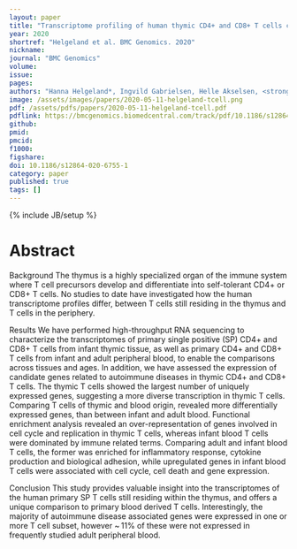 ```yaml
---
layout: paper
title: "Transcriptome profiling of human thymic CD4+ and CD8+ T cells compared to primary peripheral T cells"
year: 2020
shortref: "Helgeland et al. BMC Genomics. 2020"
nickname: 
journal: "BMC Genomics"
volume: 
issue:
pages: 
authors: "Hanna Helgeland*, Ingvild Gabrielsen, Helle Akselsen, <strong>Arvind YM Sundaram</strong>, Siri T Flåm, Benedicte A Lie*"
image: /assets/images/papers/2020-05-11-helgeland-tcell.png
pdf: /assets/pdfs/papers/2020-05-11-helgeland-tcell.pdf
pdflink: https://bmcgenomics.biomedcentral.com/track/pdf/10.1186/s12864-020-6755-1
github: 
pmid: 
pmcid: 
f1000: 
figshare: 
doi: 10.1186/s12864-020-6755-1
category: paper
published: true
tags: []
---
```

{% include JB/setup %}

# Abstract 
Background
The thymus is a highly specialized organ of the immune system where T cell precursors develop and differentiate into self-tolerant CD4+ or CD8+ T cells. No studies to date have investigated how the human transcriptome profiles differ, between T cells still residing in the thymus and T cells in the periphery.

Results
We have performed high-throughput RNA sequencing to characterize the transcriptomes of primary single positive (SP) CD4+ and CD8+ T cells from infant thymic tissue, as well as primary CD4+ and CD8+ T cells from infant and adult peripheral blood, to enable the comparisons across tissues and ages. In addition, we have assessed the expression of candidate genes related to autoimmune diseases in thymic CD4+ and CD8+ T cells. The thymic T cells showed the largest number of uniquely expressed genes, suggesting a more diverse transcription in thymic T cells. Comparing T cells of thymic and blood origin, revealed more differentially expressed genes, than between infant and adult blood. Functional enrichment analysis revealed an over-representation of genes involved in cell cycle and replication in thymic T cells, whereas infant blood T cells were dominated by immune related terms. Comparing adult and infant blood T cells, the former was enriched for inflammatory response, cytokine production and biological adhesion, while upregulated genes in infant blood T cells were associated with cell cycle, cell death and gene expression.

Conclusion
This study provides valuable insight into the transcriptomes of the human primary SP T cells still residing within the thymus, and offers a unique comparison to primary blood derived T cells. Interestingly, the majority of autoimmune disease associated genes were expressed in one or more T cell subset, however ~ 11% of these were not expressed in frequently studied adult peripheral blood.
